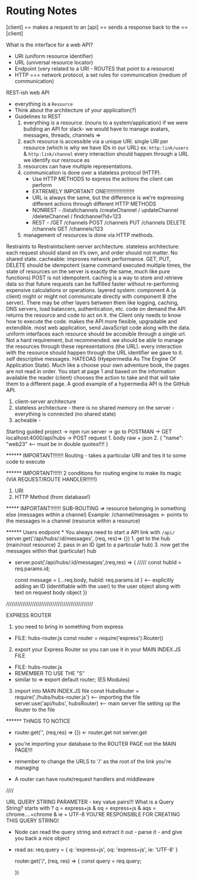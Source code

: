 # Routing Notes 

[client] == makes a request to an [api] == sends a response back to the == [client]

What is the interface for a web API? 
- URI (uniform resource identifier)
- URL (universal resource locator)
- Endpoint (very related to a URI - ROUTES that point to a resource)
- HTTP === network protocol, a set rules for communication (medium of communication)


REST-ish web API  
- everything is a `Resource` 
- Think about the architecture of your application(?)
- Guidelines to REST
     1. everything is a resource. (nouns to a system/application)
          if we were building an API for slack- we would have to manage avatars, messages, threads, channels => 
     2. each resource is accessible via a unique URI.
          single URI per resource (which is why we have IDs in our URL)
          ex: `http:link/users` & `http:link/channel`
          every interaction should happen through a URL we identify our resrouce as 
     3. resources can have multiple representations.
     4. communication is done over a stateless protocol (HTTP).
          * Use HTTP METHODS to express the actions the client can perform
          * EXTREMELY IMPORTANT ONE!!!!!!!!!!!!!!!!!!!
          * URL is always the same, but the difference is we're expressing different actions through different HTTP METHODS
          * NONREST - /listallchannels /createChannel / updateChannel /deleteChannel / findchannel?id=123
          * REST - /GET /channels       POST /channels        PUT /channels      DELETE /channels      GET /channels/123
     5. management of resources is done via HTTP methods.


Restraints to Restraintsclient-server architecture.
stateless architecture: each request should stand on it’s own, and order should not matter. No shared state.
cacheable: improves network performance.
GET, PUT, DELETE should be idempotent (same command executed multiple times, the state of resources on the server is exactly the same, much like pure functions)
POST is not idempotent.
caching is a way to store and retrieve data so that future requests can be fulfilled faster without re-perfoming expensive calculations or operations.
layered system: component A (a client) might or might not communicate directly with component B (the server). There may be other layers between them like logging, caching, DNS servers, load balancers, authentication, etc.
code on demand
the API returns the resource and code to act on it.
the Client only needs to know how to execute the code.
makes the API more flexible, upgradable and extendible.
most web application, send JavaScript code along with the data.
uniform interfaces
each resource should be accesible through a single url. Not a hard requirement, but recommended.
we should be able to manage the resources through these representations (the URL).
every interaction with the resource should happen through the URL identifier we gave to it.
self descriptive messages.
HATEOAS (Hyepermedia As The Engine Of Application State). Much like a choose your own adventure book, the pages are not read in order. You start at page 1 and based on the information available the reader (client) chooses the action to take and that will take them to a different page. A good example of a hypermedia API is the GitHub API.
1. client-server architecture
2. stateless architecture - there is no shared memory on the server - everything is connected (no shared state)
3. acheable - 


Starting guided project
-> npm run server
-> go to POSTMAN -> GET localhost:4000/api/hubs 
-> POST request
     1. body raw + json
     2. {
          "name": "web23"      <-- must be in double quotes!!!!
     }


****** IMPORTANT!!!!!!! 
Routing - takes a particular URI and ties it to some code to execute 

****** IMPORTANT!!!!!!
2 conditions for routing engine to make its magic (VIA REQUEST/ROUTE HANDLER!!!!!!)
1. URI 
2. HTTP Method (from database!)


***** IMPORTANT!!!!!!!
SUB-ROUTING => resource belonging in something else (messages within a channel)
Example:
     /channel/messages      <- points to the messages in a channel (resource within a resource)

****** Users endpoint
     * You always need to start a API link with `/api/`
server.get('/api/hubs/:id/messages', (req, res)=> {})
     1. get to the hub (main/root resource)
     2. pass in an ID (get to a particular hub)
     3. now get the messages within that (particular) hub

* server.post('/api/hubs/:id/messages',(req,res) => {
     ///// const hubId = req.params.id;

     const message = {...req.body, hubId: req.params.id }    <-- explicitly adding an ID (identifiable with the user) to the user object along with text on request body object
})





///////////////////////////////////////////////

EXPRESS ROUTER
1. you need to bring in something from express 
* FILE: hubs-router.js
const router = require('express').Router()

2. export your Express Router so you can use it in your MAIN INDEX.JS FILE
* FILE: hubs-router.js
* REMEMBER TO USE THE "S"
* similar to => export default router; (ES Modules)


3. import into MAIN INDEX.JS file
const HubsRouter = require('./hubs/hubs-router.js')           <-- importing the file 
server.use('api/hubs', hubsRouter)                            <-- main server file setting up the Router to the file 


****** THNGS TO NOTICE 
- router.get('', (req,res) => {})     <- router.get not server.get
- you're importing your database to the ROUTER PAGE not the MAIN PAGE!!!
- remember to change the URLS to '/' as the root of the link you're managing 

- A router can have route/request handlers and middleware 


////


URL QUERY STRING PARAMETER - key value pairs!!! 
What is a Query String?
starts with ? 
     q = express+js
     &
     oq = express+js 
     & 
     aqs = chrome....=chrome 
     & 
     ie = UTF-8
YOU'RE RESPONSIBLE FOR CREATING THIS QUERY STRING!
- Node can read the query string and extract it out - parse it - and give you back a nice object 
- read as:
     req.query = {
          q: 'express+js',
          oq: 'express+js',
          ie: 'UTF-8'
     }


     router.get('/', (req, res) => {
          const query = req.query;

          
     })